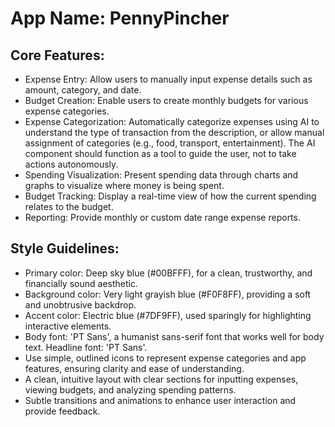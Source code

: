 # **App Name**: PennyPincher

## Core Features:

- Expense Entry: Allow users to manually input expense details such as amount, category, and date.
- Budget Creation: Enable users to create monthly budgets for various expense categories.
- Expense Categorization: Automatically categorize expenses using AI to understand the type of transaction from the description, or allow manual assignment of categories (e.g., food, transport, entertainment). The AI component should function as a tool to guide the user, not to take actions autonomously.
- Spending Visualization: Present spending data through charts and graphs to visualize where money is being spent.
- Budget Tracking: Display a real-time view of how the current spending relates to the budget.
- Reporting: Provide monthly or custom date range expense reports.

## Style Guidelines:

- Primary color: Deep sky blue (#00BFFF), for a clean, trustworthy, and financially sound aesthetic.
- Background color: Very light grayish blue (#F0F8FF), providing a soft and unobtrusive backdrop.
- Accent color: Electric blue (#7DF9FF), used sparingly for highlighting interactive elements.
- Body font: 'PT Sans', a humanist sans-serif font that works well for body text. Headline font: 'PT Sans'.
- Use simple, outlined icons to represent expense categories and app features, ensuring clarity and ease of understanding.
- A clean, intuitive layout with clear sections for inputting expenses, viewing budgets, and analyzing spending patterns.
- Subtle transitions and animations to enhance user interaction and provide feedback.
